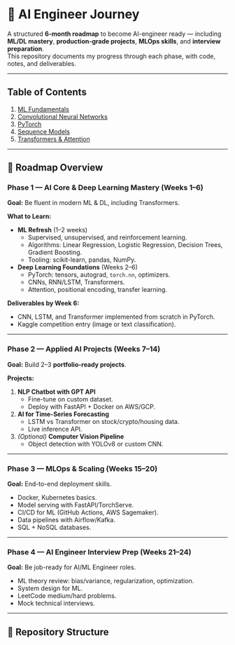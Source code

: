 # 🚀 AI Engineer Journey

A structured **6-month roadmap** to become AI-engineer ready — including **ML/DL mastery**, **production-grade projects**, **MLOps skills**, and **interview preparation**.  
This repository documents my progress through each phase, with code, notes, and deliverables.

---

## Table of Contents

1. [ML Fundamentals](./ML_Fundamentals)
2. [Convolutional Neural Networks](./Convolutional_Neural_Networks)
3. [PyTorch](./PyTorch)
4. [Sequence Models](./Sequence_Models)
5. [Transformers & Attention](./Transformers_Attention)


---
## 📅 Roadmap Overview

### **Phase 1 — AI Core & Deep Learning Mastery (Weeks 1–6)**
**Goal:** Be fluent in modern ML & DL, including Transformers.

**What to Learn:**
- **ML Refresh** (1–2 weeks)
  - Supervised, unsupervised, and reinforcement learning.
  - Algorithms: Linear Regression, Logistic Regression, Decision Trees, Gradient Boosting.
  - Tooling: scikit-learn, pandas, NumPy.
- **Deep Learning Foundations** (Weeks 2–6)
  - PyTorch: tensors, autograd, `torch.nn`, optimizers.
  - CNNs, RNN/LSTM, Transformers.
  - Attention, positional encoding, transfer learning.

**Deliverables by Week 6:**
- CNN, LSTM, and Transformer implemented from scratch in PyTorch.
- Kaggle competition entry (image or text classification).

---

### **Phase 2 — Applied AI Projects (Weeks 7–14)**
**Goal:** Build 2–3 **portfolio-ready projects**.

**Projects:**
1. **NLP Chatbot with GPT API**
   - Fine-tune on custom dataset.
   - Deploy with FastAPI + Docker on AWS/GCP.
2. **AI for Time-Series Forecasting**
   - LSTM vs Transformer on stock/crypto/housing data.
   - Live inference API.
3. *(Optional)* **Computer Vision Pipeline**
   - Object detection with YOLOv8 or custom CNN.

---

### **Phase 3 — MLOps & Scaling (Weeks 15–20)**
**Goal:** End-to-end deployment skills.

- Docker, Kubernetes basics.
- Model serving with FastAPI/TorchServe.
- CI/CD for ML (GitHub Actions, AWS Sagemaker).
- Data pipelines with Airflow/Kafka.
- SQL + NoSQL databases.

---

### **Phase 4 — AI Engineer Interview Prep (Weeks 21–24)**
**Goal:** Be job-ready for AI/ML Engineer roles.

- ML theory review: bias/variance, regularization, optimization.
- System design for ML.
- LeetCode medium/hard problems.
- Mock technical interviews.

---

## 📂 Repository Structure

